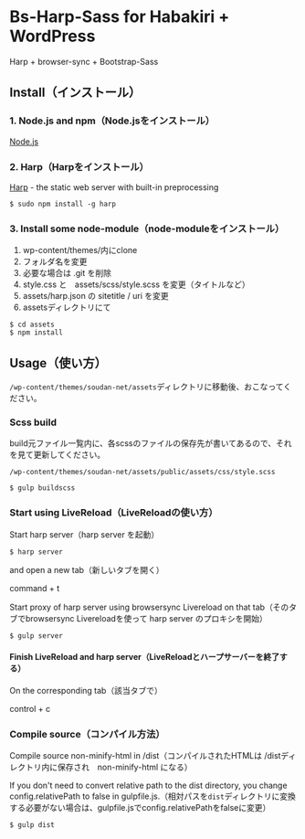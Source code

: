 # Bs-Harp-Sass for Habakiri + WordPress

Harp + browser-sync + Bootstrap-Sass

## Install（インストール）

### 1. Node.js and npm（Node.jsをインストール）

[Node.js](http://nodejs.org/)

### 2. Harp（Harpをインストール）

[Harp](http://harpjs.com/) - the static web server with built-in preprocessing

```
$ sudo npm install -g harp
```

### 3. Install some node-module（node-moduleをインストール）

1. wp-content/themes/内にclone
2. フォルダ名を変更
3. 必要な場合は .git を削除
4. style.css と　assets/scss/style.scss を変更（タイトルなど）
5. assets/harp.json の sitetitle / uri を変更
6. assetsディレクトリにて

```
$ cd assets
$ npm install
```

## Usage（使い方）

`/wp-content/themes/soudan-net/assets`ディレクトリに移動後、おこなってください。

### Scss build

build元ファイル一覧内に、各scssのファイルの保存先が書いてあるので、それを見て更新してください。

`/wp-content/themes/soudan-net/assets/public/assets/css/style.scss`

```
$ gulp buildscss
```

### Start using LiveReload（LiveReloadの使い方）

Start harp server（harp server を起動）

```
$ harp server
```

and open a new tab（新しいタブを開く）

command + t


Start proxy of harp server using browsersync Livereload on that tab（そのタブでbrowsersync Livereloadを使って harp server のプロキシを開始）

```
$ gulp server
```

#### Finish LiveReload and harp server（LiveReloadとハープサーバーを終了する）

On the corresponding tab（該当タブで）

control + c

### Compile source（コンパイル方法）

Compile source non-minify-html in /dist（コンパイルされたHTMLは  /distディレクトリ内に保存され　non-minify-html になる）

If you don't need to convert relative path to the dist directory, you change config.relativePath to false in gulpfile.js.（相対パスを`dist`ディレクトリに変換する必要がない場合は、gulpfile.jsでconfig.relativePathをfalseに変更）

```
$ gulp dist
```
